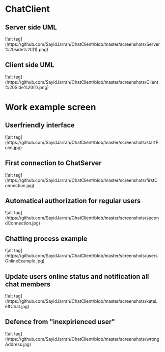 # ChatClient


<H2>Server side UML</H2>
![alt tag](https://github.com/SayidJarrah/ChatClient/blob/master/screenshots/Server%20side%20(1).png)
<H2>Client side UML</H2>
![alt tag](https://github.com/SayidJarrah/ChatClient/blob/master/screenshots/Client%20Side%20(1).png)
<H1>Work example screen</H1>

<H2>Userfriendly interface</H2>
![alt tag](https://github.com/SayidJarrah/ChatClient/blob/master/screenshots/startPoint.jpg)

<H2>First connection to ChatServer</H2>
![alt tag](https://github.com/SayidJarrah/ChatClient/blob/master/screenshots/firstConnection.jpg)

<H2>Automatical authorization for regular users</H2>
![alt tag](https://github.com/SayidJarrah/ChatClient/blob/master/screenshots/secondConnection.jpg)


<H2>Chatting process example</H2>
![alt tag](https://github.com/SayidJarrah/ChatClient/blob/master/screenshots/usersOnlineExample.jpg)

<H2>Update users online status and notification all chat members</H2>
![alt tag](https://github.com/SayidJarrah/ChatClient/blob/master/screenshots/kateLeftChat.jpg)

<H2>Defence from "inexpirienced user"</H2>
![alt tag](https://github.com/SayidJarrah/ChatClient/blob/master/screenshots/wrongAddress.jpg)


